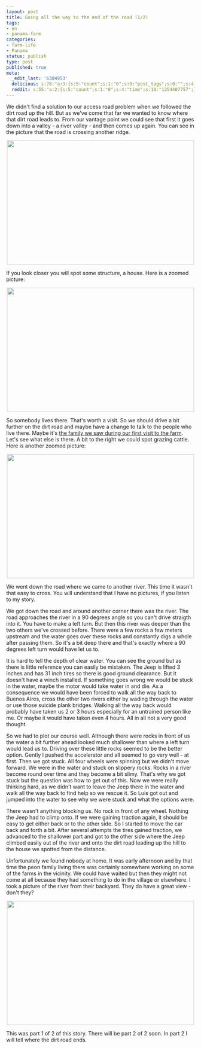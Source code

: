 ```yaml
---
layout: post
title: Going all the way to the end of the road (1/2)
tags:
- en
- panama-farm
categories:
- farm-life
- Panama
status: publish
type: post
published: true
meta:
  _edit_last: '6384953'
  delicious: s:78:"a:3:{s:5:"count";s:1:"0";s:9:"post_tags";s:0:"";s:4:"time";s:10:"1254407759";}";
  reddit: s:55:"a:2:{s:5:"count";s:1:"0";s:4:"time";s:10:"1254407757";}";
---
```

We didn't find a solution to our access road problem when we followed the dirt road up the hill. But as we've come that far we wanted to know where that dirt road leads to. From our vantage point we could see that first it goes down into a valley - a river valley - and then comes up again. You can see in the picture that the road is crossing another ridge.

<a href="http://www.flickr.com/photos/34665899@N00/3897146062" title="View '' on Flickr.com"><div style="text-align:center;"><img src="http://farm4.static.flickr.com/3517/3897146062_cc52c08504.jpg" alt="" border="0" width="500" height="332" /></div></a>

If you look closer you will spot some structure, a house. Here is a zoomed picture:

<a href="http://www.flickr.com/photos/34665899@N00/3896372145" title="View '' on Flickr.com"><div style="text-align:center;"><img src="http://farm4.static.flickr.com/3536/3896372145_617d4381fe.jpg" alt="" border="0" width="500" height="332" /></div></a>

So somebody lives there. That's worth a visit. So we should drive a bit further on the dirt road and maybe have a change to talk to the people who live there. Maybe it's <a href="/2009/09/07/sometimes-leaving-can-be-difficult.html">the family we saw during our first visit to the farm</a>. Let's see what else is there. A bit to the right we could spot grazing cattle. Here is another zoomed picture:

<a href="http://www.flickr.com/photos/34665899@N00/3897149192" title="View '' on Flickr.com"><div style="text-align:center;"><img src="http://farm3.static.flickr.com/2662/3897149192_04e10732fd.jpg" alt="" border="0" width="500" height="332" /></div></a>

We went down the road where we came to another river. This time it wasn't that easy to cross. You will understand that I have no pictures, if you listen to my story.

We got down the road and around another corner there was the river. The road approaches the river in a 90 degrees angle so you can't drive straigth into it. You have to make a left turn. But then this river was deeper than the two others we've crossed before. There were a few rocks a few meters upstream and the water goes over these rocks and constantly digs a whole after passing them. So it's a bit deep there and that's exactly where a 90 degrees left turn would have let us to.

It is hard to tell the depth of clear water. You can see the ground but as there is little reference you can easily be mistaken. The Jeep is lifted 3 inches and has 31 inch tires so there is good ground clearance. But it doesn't have a winch installed. If something goes wrong we would be stuck in the water, maybe the motor would take water in and die. As a consequence we would have been forced to walk all the way back to Buenos Aires, cross the other two rivers either by wading through the water or use those suicide plank bridges. Walking all the way back would probably have taken us 2 or 3 hours especially for an untrained person like me. Or maybe it would have taken even 4 hours. All in all not a very good thought.

So we had to plot our course well. Although there were rocks in front of us the water a bit further ahead looked much shallower than where a left turn would lead us to. Driving over these little rocks seemed to be the better option. Gently I pushed the accelerator and all seemed to go very well - at first. Then we got stuck. All four wheels were spinning but we didn't move forward. We were in the water and stuck on slippery rocks. Rocks in a river become round over time and they become a bit slimy. That's why we got stuck but the question was how to get out of this. Now we were really thinking hard, as we didn't want to leave the Jeep there in the water and walk all the way back to find help so we rescue it. So Luis got out and jumped into the water to see why we were stuck and what the options were.

There wasn't anything blocking us. No rock in front of any wheel. Nothing the Jeep had to climp onto. If we were gaining traction again, it should be easy to get either back or to the other side. So I started to move the car back and forth a bit. After several attempts the tires gained traction, we advanced to the shallower part and got to the other side where the Jeep climbed easily out of the river and onto the dirt road leading up the hill to the house we spotted from the distance.

Unfortunately we found nobody at home. It was early afternoon and by that time the peon family living there was certainly somewhere working on some of the farms in the vicinity. We could have waited but then they might not come at all because they had something to do in the village or elsewhere. I took a picture of the river from their backyard. They do have a great view - don't they?

<a href="http://www.flickr.com/photos/34665899@N00/3897143340" title="View '' on Flickr.com"><div style="text-align:center;"><img src="http://farm4.static.flickr.com/3440/3897143340_ed2f800a41.jpg" alt="" border="0" width="500" height="332" /></div></a>

This was part 1 of 2 of this story. There will be part 2 of 2 soon. In part 2 I will tell where the dirt road ends.
